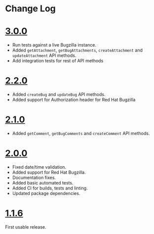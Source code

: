 # Change Log

# [3.0.0](https://github.com/Mossop/bugzilla-ts/compare/v2.2.0...v3.0.0)

- Run tests against a live Bugzilla instance.
- Added `getAttachment`, `getBugAttachments`, `createAttachment` and `updateAttachment` API methods.
- Add integration tests for rest of API methods

# [2.2.0](https://github.com/Mossop/bugzilla-ts/compare/v2.1.0...v2.2.0)

- Added `createBug` and `updateBug` API methods.
- Added support for Authorization header for Red Hat Bugzilla

# [2.1.0](https://github.com/Mossop/bugzilla-ts/compare/v2.0.0...v2.1.0)

- Added `getComment`, `getBugComments` and `createComment` API methods.

# [2.0.0](https://github.com/Mossop/bugzilla-ts/compare/v1.1.6...v2.0.0)

- Fixed date/time validation.
- Added support for Red Hat Bugzilla.
- Documentation fixes.
- Added basic automated tests.
- Added CI for builds, tests and linting.
- Updated package dependencies.

# [1.1.6](https://github.com/Mossop/bugzilla-ts/tree/v1.1.6)

First usable release.
